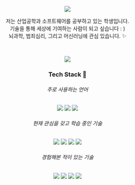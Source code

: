 <p align="center">
<img src = "https://capsule-render.vercel.app/api?text=hyenLog();&type=wave&height=230&color=F9DD7C&fontAlignY=38">
</p>

<p align="center">
저는 산업공학과 소프트웨어를 공부하고 있는 학생입니다.
<br>
기술을 통해 세상에 기여하는 사람이 되고 싶습니다 : )
<br>
뇌과학, 범죄심리, 그리고 머신러닝에 관심 있습니다. ✨
</p>
<br>

<p align="center">
<img src ="http://mazassumnida.wtf/api/mini/generate_badge?boj=mymelody">
</p>


<h3 align="center"> Tech Stack 🚀 </h3>

<h6 align="center"> 주로 사용하는 언어 </h6>
<p align="center">
<img src="https://img.shields.io/badge/C++-00599C?style=flat-square&logo=C%2B%2B&logoColor=white"/> <img src="https://img.shields.io/badge/Python-3766AB?style=flat-square&logo=Python&logoColor=white"/> <img src="https://img.shields.io/badge/R-276DC3?style=flat-square&logo=R&logoColor=white"/>
</p>

<h6 align="center"> 현재 관심을 갖고 학습 중인 기술 </h6>
<p align="center">
<img src="https://img.shields.io/badge/AWS-232F3E?style=flat-square&logo=amazonAWS&logoColor=white"/> <img src="https://img.shields.io/badge/Kubernetes-326CE5?style=flat-square&logo=Kubernetes&logoColor=white"/> <img src="https://img.shields.io/badge/Dart-0175C2?style=flat-square&logo=Dart&logoColor=white"/> <img src="https://img.shields.io/badge/Flutter-02569B?style=flat-square&logo=Flutter&logoColor=white"/>
</p>

<h6 align="center"> 경험해본 적이 있는 기술 </h6>
<p align="center">
<img src="https://img.shields.io/badge/Java-007396?style=flat-square&logo=Java&logoColor=white"/> <img src="https://img.shields.io/badge/C-A8B9CC?style=flat-square&logo=C&logoColor=white"/> <img src="https://img.shields.io/badge/CSS3-1572B6?style=flat-square&logo=CSS3&logoColor=white"/> <img src="https://img.shields.io/badge/Docker-2496ED?style=flat-square&logo=Docker&logoColor=white"/> 
</p>


